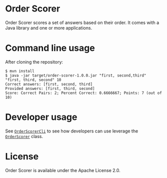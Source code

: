 # Order Scorer

Order Scorer scores a set of answers based on their order. It comes with a Java library and one or more applications.

# Command line usage

After cloning the repository:

```
$ mvn install
$ java -jar target/order-scorer-1.0.0.jar "first, second,third" "first, third, second" 10
Correct answers: [first, second, third]
Provided answers: [first, third, second]
Score: Correct Pairs: 2; Percent Correct: 0.6666667; Points: 7 (out of 10)
```

# Developer usage

See [`OrderScorerCli`](src/main/java/io/github/garysheppardjr/orderscorer/OrderScorerCli.java) to see how developers can use leverage the [`OrderScorer`](src/main/java/io/github/garysheppardjr/orderscorer/OrderScorer.java) class.

# License

Order Scorer is available under the Apache License 2.0.
